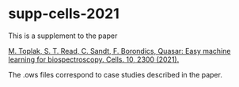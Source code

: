 # supp-cells-2021

This is a supplement to the paper 

[M. Toplak, S. T. Read, C. Sandt, F. Borondics, Quasar: Easy machine learning for biospectroscopy. Cells. 10, 2300 (2021).](https://www.mdpi.com/2073-4409/10/9/2300)


The .ows files correspond to case studies described in the paper.
